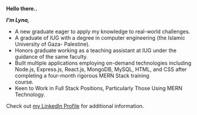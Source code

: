 **Hello there..**

***I'm Lyna,*** 

 - A new graduate eager to apply my knowledge to real-world
   challenges.  
 - A graduate of IUG with a degree in computer engineering     (the
   Islamic University of Gaza- Palestine).
 - Honors graduate working    as a teaching assistant at IUG under the
   guidance of the same    faculty.
 - Built multiple applications employing on-demand    technologies
   including Node.js, Express.js, React.js, MongoDB, MySQL,    HTML, and
   CSS after completing a four-month rigorous MERN Stack    training   
   course.
 - Keen to Work in Full Stack Positions,    Particularly Those Using
   MERN Technology.
   
Check out [my LinkedIn Profile](https://www.linkedin.com/in/lyna-el-naffar-231593224/) for additional information.
